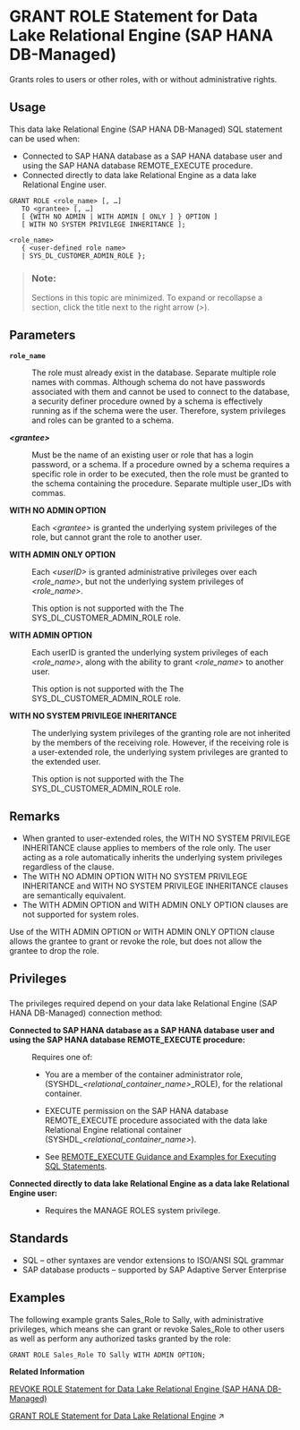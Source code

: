 <!-- loio59327e42f46b461db8a501229bc29461 -->

# GRANT ROLE Statement for Data Lake Relational Engine \(SAP HANA DB-Managed\)

Grants roles to users or other roles, with or without administrative rights.



<a name="loio59327e42f46b461db8a501229bc29461__section_f2c_11g_xwb"/>

## Usage

This data lake Relational Engine \(SAP HANA DB-Managed\) SQL statement can be used when:

-   Connected to SAP HANA database as a SAP HANA database user and using the SAP HANA database REMOTE\_EXECUTE procedure.
-   Connected directly to data lake Relational Engine as a data lake Relational Engine user.



```
GRANT ROLE <role_name> [, …] 
   TO <grantee> [, …]
   [ {WITH NO ADMIN | WITH ADMIN [ ONLY ] } OPTION ]
   [ WITH NO SYSTEM PRIVILEGE INHERITANCE ];
```

```
<role_name>
   { <user-defined role name>
   | SYS_DL_CUSTOMER_ADMIN_ROLE };
```



> ### Note:  
> Sections in this topic are minimized. To expand or recollapse a section, click the title next to the right arrow \(*\>*\).



<a name="loio59327e42f46b461db8a501229bc29461__section_uk2_mbj_twb"/>

## Parameters


<dl>
<dt><b>

`role_name`

</b></dt>
<dd>

The role must already exist in the database. Separate multiple role names with commas. Although schema do not have passwords associated with them and cannot be used to connect to the database, a security definer procedure owned by a schema is effectively running as if the schema were the user. Therefore, system privileges and roles can be granted to a schema.



</dd><dt><b>

*<grantee\>*

</b></dt>
<dd>

Must be the name of an existing user or role that has a login password, or a schema. If a procedure owned by a schema requires a specific role in order to be executed, then the role must be granted to the schema containing the procedure. Separate multiple user\_IDs with commas.



</dd><dt><b>

WITH NO ADMIN OPTION

</b></dt>
<dd>

Each *<grantee\>* is granted the underlying system privileges of the role, but cannot grant the role to another user.



</dd><dt><b>

WITH ADMIN ONLY OPTION

</b></dt>
<dd>

Each *<userID\>* is granted administrative privileges over each *<role\_name\>*, but not the underlying system privileges of *<role\_name\>*.

This option is not supported with the The SYS\_DL\_CUSTOMER\_ADMIN\_ROLE role.



</dd><dt><b>

WITH ADMIN OPTION

</b></dt>
<dd>

Each userID is granted the underlying system privileges of each *<role\_name\>*, along with the ability to grant *<role\_name\>* to another user.

This option is not supported with the The SYS\_DL\_CUSTOMER\_ADMIN\_ROLE role.



</dd><dt><b>

WITH NO SYSTEM PRIVILEGE INHERITANCE

</b></dt>
<dd>

The underlying system privileges of the granting role are not inherited by the members of the receiving role. However, if the receiving role is a user-extended role, the underlying system privileges are granted to the extended user.

This option is not supported with the The SYS\_DL\_CUSTOMER\_ADMIN\_ROLE role.



</dd>
</dl>



<a name="loio59327e42f46b461db8a501229bc29461__section_zc3_nbj_twb"/>

## Remarks

-   When granted to user-extended roles, the WITH NO SYSTEM PRIVILEGE INHERITANCE clause applies to members of the role only. The user acting as a role automatically inherits the underlying system privileges regardless of the clause.
-   The WITH NO ADMIN OPTION WITH NO SYSTEM PRIVILEGE INHERITANCE and WITH NO SYSTEM PRIVILEGE INHERITANCE clauses are semantically equivalent.
-   The WITH ADMIN OPTION and WITH ADMIN ONLY OPTION clauses are not supported for system roles.

Use of the WITH ADMIN OPTION or WITH ADMIN ONLY OPTION clause allows the grantee to grant or revoke the role, but does not allow the grantee to drop the role.



<a name="loio59327e42f46b461db8a501229bc29461__section_sg3_4bj_twb"/>

## Privileges



### 

The privileges required depend on your data lake Relational Engine \(SAP HANA DB-Managed\) connection method:


<dl>
<dt><b>

Connected to SAP HANA database as a SAP HANA database user and using the SAP HANA database REMOTE\_EXECUTE procedure:

</b></dt>
<dd>

Requires one of:

-   You are a member of the container administrator role, \(SYSHDL\_*<relational\_container\_name\>*\_ROLE\), for the relational container.
-   EXECUTE permission on the SAP HANA database REMOTE\_EXECUTE procedure associated with the data lake Relational Engine relational container \(SYSHDL\_*<relational\_container\_name\>*\).

-   See [REMOTE\_EXECUTE Guidance and Examples for Executing SQL Statements](remote-execute-guidance-and-examples-for-executing-sql-statements-fd99ac0.md).




</dd><dt><b>

Connected directly to data lake Relational Engine as a data lake Relational Engine user:

</b></dt>
<dd>

-   Requires the MANAGE ROLES system privilege.



</dd>
</dl>



<a name="loio59327e42f46b461db8a501229bc29461__section_fc2_pbj_twb"/>

## Standards

-   SQL – other syntaxes are vendor extensions to ISO/ANSI SQL grammar
-   SAP database products – supported by SAP Adaptive Server Enterprise



<a name="loio59327e42f46b461db8a501229bc29461__section_cxq_pbj_twb"/>

## Examples

The following example grants Sales\_Role to Sally, with administrative privileges, which means she can grant or revoke Sales\_Role to other users as well as perform any authorized tasks granted by the role:

```
GRANT ROLE Sales_Role TO Sally WITH ADMIN OPTION;
```

**Related Information**  


[REVOKE ROLE Statement for Data Lake Relational Engine \(SAP HANA DB-Managed\)](revoke-role-statement-for-data-lake-relational-engine-sap-hana-db-managed-189a04b.md "Removes a users membership in a role or his or her ability to administer the role.")

[GRANT ROLE Statement for Data Lake Relational Engine](https://help.sap.com/viewer/19b3964099384f178ad08f2d348232a9/2023_4_QRC/en-US/a3e379cc84f21015bccfaff98164bf01.html "Grants roles to users or other roles, with or without administrative rights.") :arrow_upper_right:

